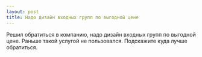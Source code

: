 ```yaml
---
layout: post 
title: Надо дизайн входных групп по выгодной цене 
--- 
```

Решил обратиться в компанию, надо дизайн входных групп по выгодной цене. Раньше такой услугой не пользовался. Подскажите куда лучше обратиться.